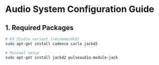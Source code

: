 # Audio System Configuration Guide

## 1. Required Packages
```bash
# KX Studio variant (recommended)
sudo apt-get install cadence carla jackd2

# Minimal setup
sudo apt-get install jackd2 pulseaudio-module-jack